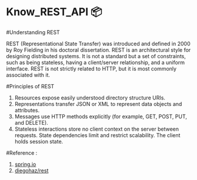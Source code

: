 # Know_REST_API :package:

#Understanding REST

REST (Representational State Transfer) was introduced and defined in 2000 by Roy Fielding in his doctoral dissertation. REST is an architectural style for designing distributed systems. It is not a standard but a set of constraints, such as being stateless, having a client/server relationship, and a uniform interface. REST is not strictly related to HTTP, but it is most commonly associated with it.

#Principles of REST

1) Resources expose easily understood directory structure URIs.
2) Representations transfer JSON or XML to represent data objects and attributes.
3) Messages use HTTP methods explicitly (for example, GET, POST, PUT, and DELETE).
4) Stateless interactions store no client context on the server between requests. State dependencies limit and restrict scalability. The client holds session state.


#Reference :
1) [spring.io](https://spring.io/understanding/REST)
2) [diegohaz/rest](https://github.com/diegohaz/rest)



